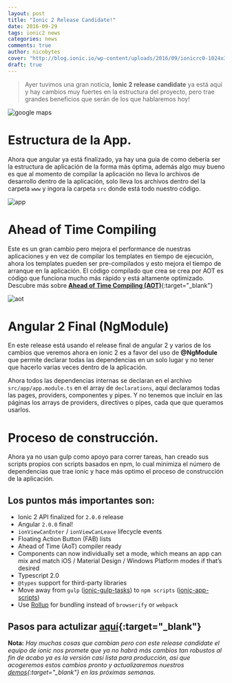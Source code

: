 ```yaml
---
layout: post
title: "Ionic 2 Release Candidate!"
date: 2016-09-29
tags: ionic2 news
categories: news
comments: true
author: nicobytes
cover: "http://blog.ionic.io/wp-content/uploads/2016/09/ionicrc0-1024x304.png"
draft: true
---
```


> Ayer tuvimos una gran noticia, **Ionic 2 release candidate** ya está aquí y hay cambios muy fuertes en la estructura del proyecto, pero trae grandes beneficios que serán de los que hablaremos hoy!

<img class="img-responsive" src="http://blog.ionic.io/wp-content/uploads/2016/09/ionicrc0-1024x304.png" alt="google maps">

# Estructura de la App.

Ahora que angular ya está finalizado, ya hay una guia de como debería ser la estructura de aplicación de la forma más óptima, además algo muy bueno es que al momento de compilar la aplicación no lleva lo archivos de desarrollo dentro de la aplicación, solo lleva los archivos dentro del la carpeta `www` y ingora la carpeta `src` donde está todo nuestro código.

<img class="img-responsive" src="http://i.cubeupload.com/ZBUnv9.png" alt="app">

# Ahead of Time Compiling

Este es un gran cambio pero mejora el performance de nuestras aplicaciones y en vez de compilar los templates en tiempo de ejecución, ahora los templates pueden ser pre-compilados y esto mejora el tiempo de arranque en la aplicación. El código compilado que crea se crea por AOT es código que funciona mucho más rápido y está altamente optimizado. Descubre más sobre [**Ahead of Time Compiling (AOT)**](https://en.wikipedia.org/wiki/Ahead-of-time_compilation){:target="_blank"}

<img src="http://blog.ionic.io/wp-content/uploads/2016/09/beta11-vs-beta12.gif" class="img-responsive" alt="aot">

# Angular 2 Final (NgModule)

En este release está usando el release final de angular 2 y varios de los cambios que veremos ahora en ionic 2 es a favor del uso de **@NgModule** que permite declarar todas las dependencias en un solo lugar y no tener que hacerlo varias veces dentro de la aplicación.

Ahora todos las dependencias internas se declaran en el archivo `src/app/app.module.ts` en el array de `declarations`, aquí declaramos todas las pages, providers, componentes y pipes. Y no tenemos que incluir en las páginas los arrays de providers, directives o pipes, cada que que queramos usarlos.

# Proceso de construcción.

Ahora ya no usan gulp como apoyo para correr tareas, han creado sus scripts propios con scripts basados en npm, lo cual minimiza el número de dependencias que trae ionic y hace más optimo el proceso de construcción de la aplicación.

## Los puntos más importantes son:

* Ionic 2 API finalized for `2.0.0` release
* Angular `2.0.0` final!
* `ionViewCanEnter` / `ionViewCanLeave` lifecycle events
* Floating Action Button (FAB) lists
* Ahead of Time (AoT) compiler ready
* Components can now individually set a mode, which means an app can mix and match iOS / Material Design / Windows Platform modes if that’s desired
* Typescript 2.0
* `@types` support for third-party libraries
* Move away from `gulp` ([ionic-gulp-tasks](https://github.com/driftyco/ionic-gulp-tasks)) to `npm scripts` ([ionic-app-scripts](https://github.com/driftyco/ionic-app-scripts))
* Use [Rollup](http://rollupjs.org) for bundling instead of `browserify` or `webpack`

## Pasos para actulizar [aquí](#steps-to-upgrade-to-rc0){:target="_blank"}

**Nota:** *Hay muchas cosas que cambian pero con este release candidate el equipo de ionic nos promete que ya no habrá más cambios tan robustos al fin de acabo ya es la versión casi lista para producción, así que acogeremos estos cambios pronto y actualizaremos nuestros [demos](http://www.ion-book.com/demos/){:target="_blank"} en las próximas semanas.*
